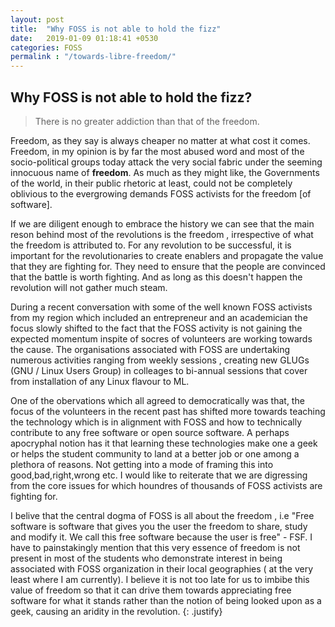 ```yaml
---
layout: post
title:  "Why FOSS is not able to hold the fizz"
date:   2019-01-09 01:18:41 +0530
categories: FOSS
permalink : "/towards-libre-freedom/"
---
```


## Why FOSS is not able to hold the fizz?

> There is no greater addiction than that of the freedom.

Freedom, as they say is always cheaper no matter at what cost it comes. Freedom, in my opinion is by far the most abused word and most of the socio-political groups today attack the very social fabric under the seeming innocuous name of **freedom**. As much as they might like, the Governments of the world, in their public rhetoric at least, could not be completely oblivious to the evergrowing demands FOSS activists for the freedom [of software].

If we are diligent enough to embrace the history we can see that the main reson behind most of the revolutions is the freedom , irrespective of what the freedom is attributed to. For any revolution to be successful, it is important for the revolutionaries to create enablers and propagate the value that they are fighting for. They need to ensure that the people are convinced that the battle is worth fighting. And as long as this doesn't happen the revolution will not gather much steam. 

During a recent conversation with some of the well known FOSS activists from my region which included an entrepreneur and an academician the focus slowly shifted to the fact that the FOSS activity is not gaining the expected momentum inspite of socres of volunteers are working towards the cause. The organisations associated with FOSS are undertaking numerous activities ranging from weekly sessions , creating new GLUGs (GNU / Linux Users Group) in colleages to bi-annual sessions that cover from installation of any Linux flavour to ML.

One of the obervations which all agreed to democratically was that, the focus of the volunteers in the recent past has shifted more towards teaching the technology which is in alignment with FOSS and how to technically contribute to any free software or open source software. A perhaps apocryphal notion has it that learning these technologies make one a geek or helps the student community to land at a better job or one among a plethora of reasons. Not getting into a mode of framing this into good,bad,right,wrong etc. I would like to reiterate that we are digressing from the core issues for which houndres of thousands of FOSS activists are fighting for.

I belive that the central dogma of FOSS is all about the freedom , i.e "Free software is software that gives you the user the freedom to share, study and modify it. We call this free software because the user is free" - FSF. I have to painstakingly mention that this very essence of freedom is not present in most of the students who demonstrate interest in being associated with FOSS organization in their local geographies ( at the very least where I am currently). I believe it is not too late for us to imbibe this value of freedom so that it can drive them towards appreciating free software for what it stands rather than the notion of being looked upon as a geek, causing an aridity in the revolution. {: .justify}